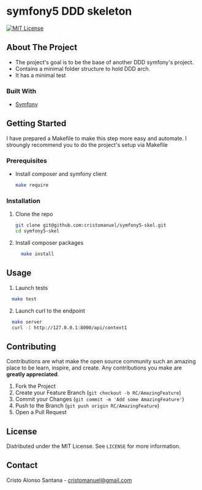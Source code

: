 # symfony5 DDD skeleton

[![MIT License][license-shield]][license-url]

<!-- ABOUT THE PROJECT -->
## About The Project

- The project's goal is to be the base of another DDD symfony's project.
- Contains a minimal folder structure to hold DDD arch.
- It has a minimal test

### Built With

* [Symfony](https://symfony.com)

<!-- GETTING STARTED -->
## Getting Started
I have prepared a Makefile to make this step more easy and automate.
I stroungly recommend you to do the project's setup via Makefile

### Prerequisites

* Install composer and symfony client
  ```sh
  make require
  ```

### Installation

1. Clone the repo
   ```sh
   git clone git@github.com:cristomanuel/symfony5-skel.git
   cd symfony5-skel
   ```
2. Install composer packages
   ```sh
     make install
   ```

<!-- USAGE EXAMPLES -->
## Usage

1. Launch tests
```sh
  make test
```

2. Launch curl to the endpoint
```sh
  make server
  curl -I http://127.0.0.1:8000/api/context1
```


<!-- CONTRIBUTING -->
## Contributing

Contributions are what make the open source community such an amazing place to be learn, inspire, and create. Any contributions you make are **greatly appreciated**.

1. Fork the Project
2. Create your Feature Branch (`git checkout -b RC/AmazingFeature`)
3. Commit your Changes (`git commit -m 'Add some AmazingFeature'`)
4. Push to the Branch (`git push origin RC/AmazingFeature`)
5. Open a Pull Request


<!-- LICENSE -->
## License

Distributed under the MIT License. See `LICENSE` for more information.



<!-- CONTACT -->
## Contact

Cristo Alonso Santana - cristomanuel@gmail.com


<!-- MARKDOWN LINKS & IMAGES -->
<!-- https://www.markdownguide.org/basic-syntax/#reference-style-links -->
[license-shield]: https://img.shields.io/github/license/othneildrew/Best-README-Template.svg?style=for-the-badge
[license-url]: https://github.com/othneildrew/Best-README-Template/blob/master/LICENSE.txt
